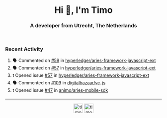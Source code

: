 <h1 align="center">Hi 👋, I'm Timo</h1>
<h3 align="center">A developer from Utrecht, The Netherlands</h3>
<br/>
<!-- https://github.com/rahuldkjain/github-profile-readme-generator --!>

<!--  <p align="left"><img src="https://github-readme-stats.vercel.app/api?username=timoglastra&show_icons=true&count_private=true&" alt="timoglastra" /></p> --!>

<!--
Github language stats
<p align="left"><img src="https://github-readme-stats.vercel.app/api/top-langs/?username=timoglastra&layout=compact" alt="timoglastra" /><p>
-->

<!-- Codestats language stats -->
<!-- <p align="left"><img src="https://codestats-readme.vercel.app/api/top-langs/?username=timoglastra&layout=compact&language_count=12" alt="timoglastra" /><p>    --!>
  
<h3>Recent Activity</h3>

<!--START_SECTION:activity-->
1. 🗣 Commented on [#59](https://github.com/hyperledger/aries-framework-javascript-ext/issues/59) in [hyperledger/aries-framework-javascript-ext](https://github.com/hyperledger/aries-framework-javascript-ext)
2. 🗣 Commented on [#57](https://github.com/hyperledger/aries-framework-javascript-ext/issues/57) in [hyperledger/aries-framework-javascript-ext](https://github.com/hyperledger/aries-framework-javascript-ext)
3. ❗️ Opened issue [#57](https://github.com/hyperledger/aries-framework-javascript-ext/issues/57) in [hyperledger/aries-framework-javascript-ext](https://github.com/hyperledger/aries-framework-javascript-ext)
4. 🗣 Commented on [#109](https://github.com/digitalbazaar/vc-js/issues/109) in [digitalbazaar/vc-js](https://github.com/digitalbazaar/vc-js)
5. ❗️ Opened issue [#47](https://github.com/animo/aries-mobile-sdk/issues/47) in [animo/aries-mobile-sdk](https://github.com/animo/aries-mobile-sdk)
<!--END_SECTION:activity-->

---

<p align="center">
<a href="https://twitter.com/timoglastra" target="blank"><img align="center" src="https://cdn.jsdelivr.net/npm/simple-icons@3.0.1/icons/twitter.svg" alt="timoglastra" height="30" width="30" /></a>
<a href="https://linkedin.com/in/timoglastra" target="blank"><img align="center" src="https://cdn.jsdelivr.net/npm/simple-icons@3.0.1/icons/linkedin.svg" alt="timoglastra" height="30" width="30" /></a>
</p>



